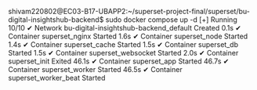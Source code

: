 shivam220802@EC03-B17-UBAPP2:~/superset-project-final/superset/bu-digital-insightshub-backend$ sudo docker compose up -d
[+] Running 10/10
 ✔ Network bu-digital-insightshub-backend_default  Created                                                                      0.1s
 ✔ Container superset_nginx                        Started                                                                      1.6s
 ✔ Container superset_node                         Started                                                                      1.4s
 ✔ Container superset_cache                        Started                                                                      1.5s
 ✔ Container superset_db                           Started                                                                      1.5s
 ✔ Container superset_websocket                    Started                                                                      2.0s
 ✔ Container superset_init                         Exited                                                                      46.1s
 ✔ Container superset_app                          Started                                                                     46.7s
 ✔ Container superset_worker                       Started                                                                     46.5s
 ✔ Container superset_worker_beat                  Started     
